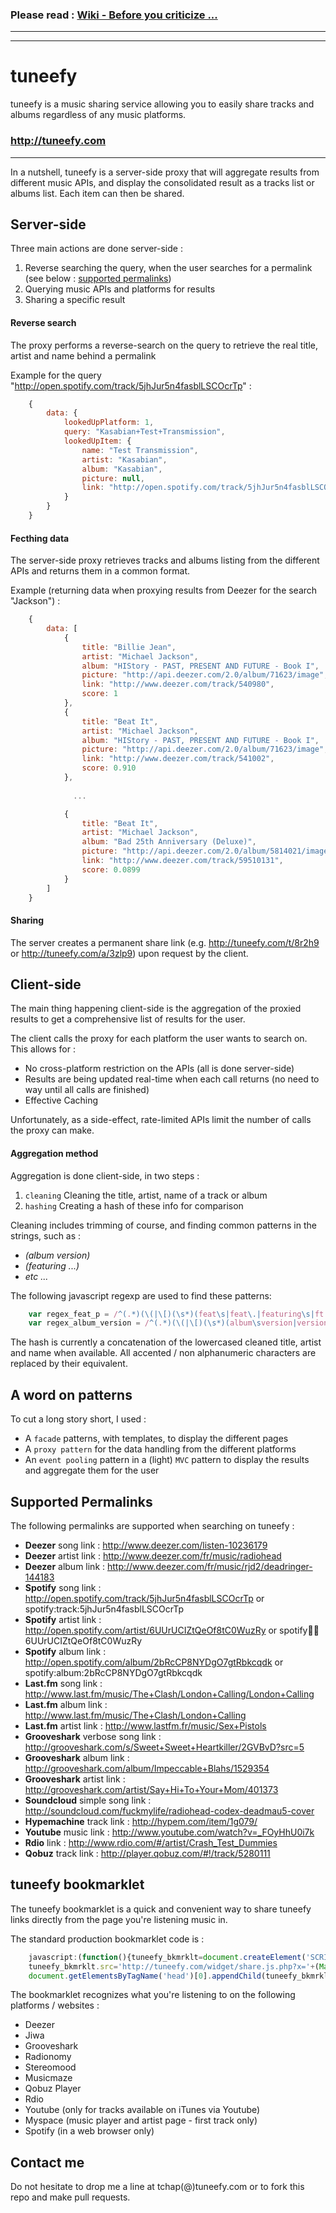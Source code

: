 ### Please read : [Wiki - Before you criticize ...](https://github.com/tchapi/tuneefy/wiki/Before-you-criticize-...)
- - - -
- - - -

# tuneefy #

tuneefy is a music sharing service allowing you to easily share tracks and albums regardless of any music platforms.

### http://tuneefy.com ###

- - - -


In a nutshell, tuneefy is a server-side proxy that will aggregate results from different music APIs, and display the consolidated result as a tracks list or albums list. Each item can then be shared.

## Server-side ##

Three main actions are done server-side :

  1. Reverse searching the query, when the user searches for a permalink (see below : [supported permalinks](#permalinks))
  2. Querying music APIs and platforms for results
  3. Sharing a specific result

#### Reverse search ####

The proxy performs a reverse-search on the query to retrieve the real title, artist and name behind a permalink

Example for the query "http://open.spotify.com/track/5jhJur5n4fasblLSCOcrTp" :
```javascript
    {
        data: {
            lookedUpPlatform: 1,
            query: "Kasabian+Test+Transmission",
            lookedUpItem: {
                name: "Test Transmission",
                artist: "Kasabian",
                album: "Kasabian",
                picture: null,
                link: "http://open.spotify.com/track/5jhJur5n4fasblLSCOcrTp"
            }
        }
    }
```

#### Fecthing data ####

The server-side proxy retrieves tracks and albums listing from the different APIs and returns them in a common format.

Example (returning data when proxying results from Deezer for the search "Jackson") :
```javascript
    {
        data: [
            {
                title: "Billie Jean",
                artist: "Michael Jackson",
                album: "HIStory - PAST, PRESENT AND FUTURE - Book I",
                picture: "http://api.deezer.com/2.0/album/71623/image",
                link: "http://www.deezer.com/track/540980",
                score: 1
            },
            {
                title: "Beat It",
                artist: "Michael Jackson",
                album: "HIStory - PAST, PRESENT AND FUTURE - Book I",
                picture: "http://api.deezer.com/2.0/album/71623/image",
                link: "http://www.deezer.com/track/541002",
                score: 0.910
            },
           
              ...

            {
                title: "Beat It",
                artist: "Michael Jackson",
                album: "Bad 25th Anniversary (Deluxe)",
                picture: "http://api.deezer.com/2.0/album/5814021/image",
                link: "http://www.deezer.com/track/59510131",
                score: 0.0899
            }
        ]
    }
```

#### Sharing ####

The server creates a permanent share link (e.g. http://tuneefy.com/t/8r2h9 or http://tuneefy.com/a/3zlp9) upon request by the client.

## Client-side ##

The main thing happening client-side is the aggregation of the proxied results to get a comprehensive list of results for the user.

The client calls the proxy for each platform the user wants to search on. This allows for :
 
  * No cross-platform restriction on the APIs (all is done server-side)
  * Results are being updated real-time when each call returns (no need to way until all calls are finished)
  * Effective Caching

Unfortunately, as a side-effect, rate-limited APIs limit the number of calls the proxy can make.

#### Aggregation method ####

Aggregation is done client-side, in two steps :

  1. `cleaning` Cleaning the title, artist, name of a track or album
  2. `hashing` Creating a hash of these info for comparison

Cleaning includes trimming of course, and finding common patterns in the strings, such as :

  * _(album version)_
  * _(featuring ...)_
  * _etc ..._

The following javascript regexp are used to find these patterns:

```javascript
    var regex_feat_p = /^(.*)(\(|\[)(\s*)(feat\s|feat\.|featuring\s|ft.|ft\s)([^\)^\]]*)(\)|\])(.*)$/gi;
    var regex_album_version = /^(.*)(\(|\[)(\s*)(album\sversion|version\salbum)([^\)^\]]*)(\)|\])(.*)$/gi;
```

The hash is currently a concatenation of the lowercased cleaned title, artist and name when available. All accented / non alphanumeric characters are replaced by their equivalent.

## A word on patterns ##

To cut a long story short, I used :

  * A `facade` patterns, with templates, to display the different pages
  * A `proxy pattern` for the data handling from the different platforms
  * An `event pooling` pattern in a (light) `MVC` pattern to display the results and aggregate them for the user

<a name="permalinks"></a>
## Supported Permalinks ##

The following permalinks are supported when searching on tuneefy :

  * __Deezer__ song link : http://www.deezer.com/listen-10236179
  * __Deezer__ artist link : http://www.deezer.com/fr/music/radiohead
  * __Deezer__ album link : http://www.deezer.com/fr/music/rjd2/deadringer-144183
  * __Spotify__ song link : http://open.spotify.com/track/5jhJur5n4fasblLSCOcrTp or spotify:track:5jhJur5n4fasblLSCOcrTp
  * __Spotify__ artist link : http://open.spotify.com/artist/6UUrUCIZtQeOf8tC0WuzRy or spotify:artist:6UUrUCIZtQeOf8tC0WuzRy
  * __Spotify__ album link : http://open.spotify.com/album/2bRcCP8NYDgO7gtRbkcqdk or spotify:album:2bRcCP8NYDgO7gtRbkcqdk
  * __Last.fm__ song link : http://www.last.fm/music/The+Clash/London+Calling/London+Calling
  * __Last.fm__ album link : http://www.last.fm/music/The+Clash/London+Calling
  * __Last.fm__ artist link : http://www.lastfm.fr/music/Sex+Pistols
  * __Grooveshark__ verbose song link : http://grooveshark.com/s/Sweet+Sweet+Heartkiller/2GVBvD?src=5
  * __Grooveshark__ album link : http://grooveshark.com/album/Impeccable+Blahs/1529354
  * __Grooveshark__ artist link : http://grooveshark.com/artist/Say+Hi+To+Your+Mom/401373
  * __Soundcloud__ simple song link : http://soundcloud.com/fuckmylife/radiohead-codex-deadmau5-cover
  * __Hypemachine__ track link : http://hypem.com/item/1g079/
  * __Youtube__ music link : http://www.youtube.com/watch?v=_FOyHhU0i7k
  * __Rdio__ link : http://www.rdio.com/#/artist/Crash_Test_Dummies
  * __Qobuz__ track link : http://player.qobuz.com/#!/track/5280111

## tuneefy bookmarklet ##

The tuneefy bookmarklet is a quick and convenient way to share tuneefy links directly from the page you're listening music in.

The standard production bookmarklet code is :

```javascript
    javascript:(function(){tuneefy_bkmrklt=document.createElement('SCRIPT');tuneefy_bkmrklt.type='text/javascript';
    tuneefy_bkmrklt.src='http://tuneefy.com/widget/share.js.php?x='+(Math.random());
    document.getElementsByTagName('head')[0].appendChild(tuneefy_bkmrklt);})();
```

The bookmarklet recognizes what you're listening to on the following platforms / websites :

  * Deezer
  * Jiwa
  * Grooveshark
  * Radionomy
  * Stereomood
  * Musicmaze
  * Qobuz Player
  * Rdio
  * Youtube (only for tracks available on iTunes via Youtube)
  * Myspace (music player and artist page - first track only)
  * Spotify (in a web browser only)

## Contact me ##

Do not hesitate to drop me a line at tchap(@)tuneefy.com or to fork this repo and make pull requests.
